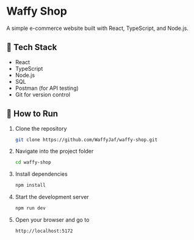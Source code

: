 # Waffy Shop

A simple e-commerce website built with React, TypeScript, and Node.js.

## 🔧 Tech Stack

- React
- TypeScript
- Node.js
- SQL
- Postman (for API testing)
- Git for version control

## 🚀 How to Run

1. Clone the repository  
   ```bash
   git clone https://github.com/WaffyJaf/waffy-shop.git
2. Navigate into the project folder
   ```bash
   cd waffy-shop
3. Install dependencies  
   ```bash
   npm install
4. Start the development server  
   ```bash
   npm run dev
5. Open your browser and go to  
   ```bash
   http://localhost:5172




   
